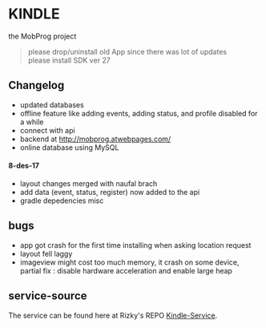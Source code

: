 # KINDLE
the MobProg project
> please drop/uninstall old App since there was lot of updates <br>
> please install SDK ver 27

## Changelog
* updated databases
* offline feature like adding events, adding status, and profile disabled for a while
* connect with api
* backend at http://mobprog.atwebpages.com/
* online database using MySQL

#### 8-des-17
* layout changes merged with naufal brach
* add data (event, status, register) now added to the api
* gradle depedencies misc

## bugs
- app got crash for the first time installing when asking location request
- layout fell laggy
- imageview might cost too much memory, it crash on some device, partial fix : disable hardware acceleration and enable large heap

## service-source
The service can be found here at Rizky's REPO [Kindle-Service](https://github.com/nugraharzk/Kindle-service).
